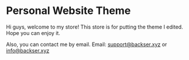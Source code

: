 # Personal Website Theme
Hi guys, welcome to my store! This store is for putting the theme I edited. Hope you can enjoy it.

Also, you can contact me by email. Email: support@backser.xyz or info@backser.xyz
